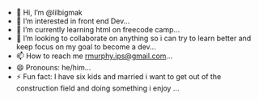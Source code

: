 - 👋 Hi, I’m @lilbigmak
- 👀 I’m interested in front end Dev...
- 🌱 I’m currently learning html on freecode camp...
- 💞️ I’m looking to collaborate on anything so i can try to learn better and keep focus on my goal to become a dev...
- 📫 How to reach me rmurphy.ips@gmail.com...
- 😄 Pronouns: he/him...
- ⚡ Fun fact: I have six kids and married i want to get out of the construction field and doing something i enjoy ...

<!---
lilbigmak/lilbigmak is a ✨ special ✨ repository because its `README.md` (this file) appears on your GitHub profile.
You can click the Preview link to take a look at your changes.
--->
